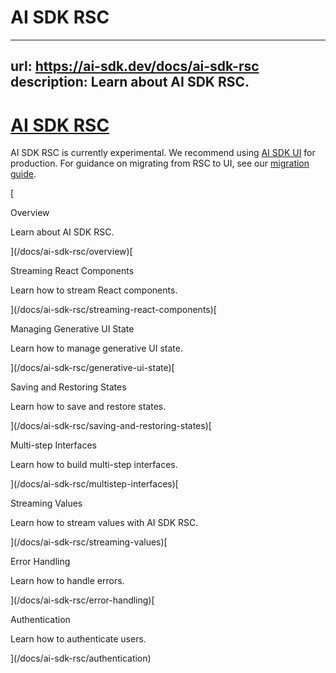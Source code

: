 # AI SDK RSC


---
url: https://ai-sdk.dev/docs/ai-sdk-rsc
description: Learn about AI SDK RSC.
---


# [AI SDK RSC](#ai-sdk-rsc)


AI SDK RSC is currently experimental. We recommend using [AI SDK UI](/docs/ai-sdk-ui/overview) for production. For guidance on migrating from RSC to UI, see our [migration guide](/docs/ai-sdk-rsc/migrating-to-ui).

[

Overview

Learn about AI SDK RSC.

](/docs/ai-sdk-rsc/overview)[

Streaming React Components

Learn how to stream React components.

](/docs/ai-sdk-rsc/streaming-react-components)[

Managing Generative UI State

Learn how to manage generative UI state.

](/docs/ai-sdk-rsc/generative-ui-state)[

Saving and Restoring States

Learn how to save and restore states.

](/docs/ai-sdk-rsc/saving-and-restoring-states)[

Multi-step Interfaces

Learn how to build multi-step interfaces.

](/docs/ai-sdk-rsc/multistep-interfaces)[

Streaming Values

Learn how to stream values with AI SDK RSC.

](/docs/ai-sdk-rsc/streaming-values)[

Error Handling

Learn how to handle errors.

](/docs/ai-sdk-rsc/error-handling)[

Authentication

Learn how to authenticate users.

](/docs/ai-sdk-rsc/authentication)
